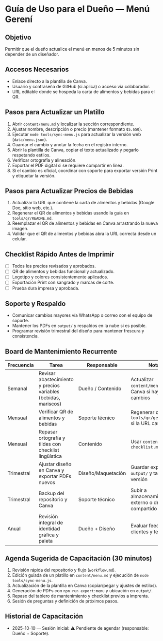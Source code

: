 # Guía de Uso para el Dueño — Menú Gerení

## Objetivo
Permitir que el dueño actualice el menú en menos de 5 minutos sin depender de un diseñador.

## Accesos Necesarios
- Enlace directo a la plantilla de Canva.
- Usuario y contraseña de GitHub (si aplica) o acceso vía colaborador.
- URL editable donde se hospeda la carta de alimentos y bebidas para el QR.

## Pasos para Actualizar un Platillo
1. Abrir `content/menu.md` y localizar la sección correspondiente.
2. Ajustar nombre, descripción o precio (mantener formato `₡5.650`).
3. Ejecutar `node tools/sync-menu.js` para actualizar la versión web (`data/menu.json`).
4. Guardar el cambio y anotar la fecha en el registro interno.
5. Abrir la plantilla de Canva, copiar el texto actualizado y pegarlo respetando estilos.
6. Verificar ortografía y alineación.
7. Exportar el PDF digital si se requiere compartir en línea.
8. Si el cambio es oficial, coordinar con soporte para exportar versión Print y etiquetar la versión.

## Pasos para Actualizar Precios de Bebidas
1. Actualizar la URL que contiene la carta de alimentos y bebidas (Google Doc, sitio web, etc.).
2. Regenerar el QR de alimentos y bebidas usando la guía en `tools/qr/README.md`.
3. Reemplazar el QR de alimentos y bebidas en Canva arrastrando la nueva imagen.
4. Validar que el QR de alimentos y bebidas abra la URL correcta desde un celular.

## Checklist Rápido Antes de Imprimir
- [ ] Todos los precios revisados y aprobados.
- [ ] QR de alimentos y bebidas funcional y actualizado.
- [ ] Logotipo y colores consistentemente aplicados.
- [ ] Exportación Print con sangrado y marcas de corte.
- [ ] Prueba dura impresa y aprobada.

## Soporte y Respaldo
- Comunicar cambios mayores vía WhatsApp o correo con el equipo de soporte.
- Mantener los PDFs en `output/` y respaldos en la nube si es posible.
- Programar revisión trimestral del diseño para mantener frescura y consistencia.

## Board de Mantenimiento Recurrente
| Frecuencia | Tarea | Responsable | Notas |
|------------|-------|-------------|-------|
| Semanal | Revisar abastecimiento y precios variables (bebidas, mariscos) | Dueño / Contenido | Actualizar `content/menu.md` y Canva si hay cambios |
| Mensual | Verificar QR de alimentos y bebidas | Soporte técnico | Regenerar con `tools/qr/generate.py` si la URL cambió |
| Mensual | Repasar ortografía y tildes con checklist lingüística | Contenido | Usar `content/style-checklist.md` |
| Trimestral | Ajustar diseño en Canva y exportar PDFs nuevos | Diseño/Maquetación | Guardar exportes en `output/` y taggear versión |
| Trimestral | Backup del repositorio y Canva | Soporte técnico | Subir a almacenamiento externo o drive compartido |
| Anual | Revisión integral de identidad gráfica y paleta | Dueño + Diseño | Evaluar feedback de clientes y tendencias |

## Agenda Sugerida de Capacitación (30 minutos)
1. Revisión rápida del repositorio y flujo (`workflow.md`).
2. Edición guiada de un platillo en `content/menu.md` y ejecución de `node tools/sync-menu.js`.
3. Actualización de la plantilla en Canva (copiar/pegar y ajustes de estilos).
4. Generación de PDFs con `npm run export:menu` y ubicación en `output/`.
5. Repaso del tablero de mantenimiento y checklist previos a imprenta.
6. Sesión de preguntas y definición de próximos pasos.

## Historial de Capacitación
- 2025-10-10 — Sesión inicial: ⚠️ Pendiente de agendar (responsable: Dueño + Soporte).
